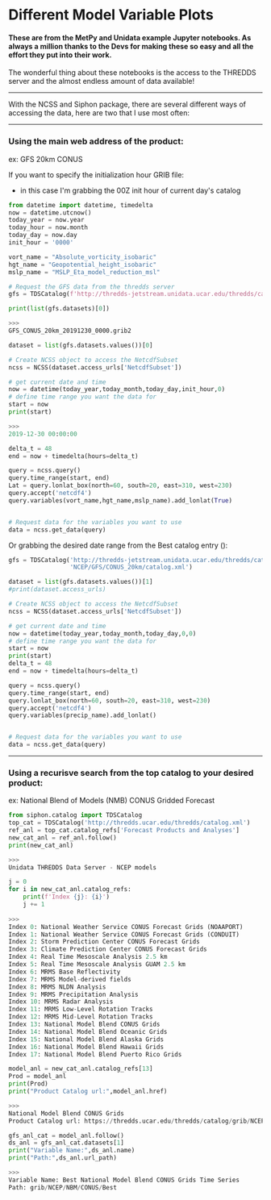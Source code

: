 # Different Model Variable Plots

#### These are from the MetPy and Unidata example Jupyter notebooks. As always a million thanks to the Devs for making these so easy and all the effort they put into their work.

The wonderful thing about these notebooks is the access to the THREDDS server and the almost endless amount of data available!

---

With the NCSS and Siphon package, there are several different ways of accessing the data, here are two that I use most often:

---

<h3> Using the main web address of the product:</h3>

ex: GFS 20km CONUS

If you want to specify the initialization hour GRIB file:
* in this case I'm grabbing the 00Z init hour of current day's catalog

```Python
from datetime import datetime, timedelta
now = datetime.utcnow()
today_year = now.year
today_hour = now.month
today_day = now.day
init_hour = '0000'

vort_name = "Absolute_vorticity_isobaric"
hgt_name = "Geopotential_height_isobaric"
mslp_name = "MSLP_Eta_model_reduction_msl"

# Request the GFS data from the thredds server
gfs = TDSCatalog(f'http://thredds-jetstream.unidata.ucar.edu/thredds/catalog/grib/NCEP/GFS/CONUS_20km/GFS_CONUS_20km_{today_year}{today_month}{today_day}_{init_hour}.grib2/catalog.xml')

print(list(gfs.datasets)[0])

>>>
GFS_CONUS_20km_20191230_0000.grib2
```

```Python
dataset = list(gfs.datasets.values())[0]

# Create NCSS object to access the NetcdfSubset
ncss = NCSS(dataset.access_urls['NetcdfSubset'])

# get current date and time
now = datetime(today_year,today_month,today_day,init_hour,0)
# define time range you want the data for
start = now
print(start)

>>>
2019-12-30 00:00:00
```

```Python
delta_t = 48
end = now + timedelta(hours=delta_t)

query = ncss.query()
query.time_range(start, end)
Lat = query.lonlat_box(north=60, south=20, east=310, west=230)
query.accept('netcdf4')
query.variables(vort_name,hgt_name,mslp_name).add_lonlat(True)


# Request data for the variables you want to use
data = ncss.get_data(query)
```

Or grabbing the desired date range from the Best catalog entry ():

```Python
gfs = TDSCatalog('http://thredds-jetstream.unidata.ucar.edu/thredds/catalog/grib/'
                 'NCEP/GFS/CONUS_20km/catalog.xml')

dataset = list(gfs.datasets.values())[1]
#print(dataset.access_urls)

# Create NCSS object to access the NetcdfSubset
ncss = NCSS(dataset.access_urls['NetcdfSubset'])

# get current date and time
now = datetime(today_year,today_month,today_day,0,0)
# define time range you want the data for
start = now
print(start)
delta_t = 48
end = now + timedelta(hours=delta_t)

query = ncss.query()
query.time_range(start, end)
query.lonlat_box(north=60, south=20, east=310, west=230)
query.accept('netcdf4')
query.variables(precip_name).add_lonlat()


# Request data for the variables you want to use
data = ncss.get_data(query)
```

---

<h3> Using a recurisve search from the top catalog to your desired product:</h3>

ex: National Blend of Models (NMB) CONUS Gridded Forecast

```Python
from siphon.catalog import TDSCatalog
top_cat = TDSCatalog('http://thredds.ucar.edu/thredds/catalog.xml')
ref_anl = top_cat.catalog_refs['Forecast Products and Analyses']
new_cat_anl = ref_anl.follow()
print(new_cat_anl)

>>>
Unidata THREDDS Data Server - NCEP models
```

```Python
j = 0
for i in new_cat_anl.catalog_refs:
    print(f'Index {j}: {i}')
    j += 1
    
>>>
Index 0: National Weather Service CONUS Forecast Grids (NOAAPORT)
Index 1: National Weather Service CONUS Forecast Grids (CONDUIT)
Index 2: Storm Prediction Center CONUS Forecast Grids
Index 3: Climate Prediction Center CONUS Forecast Grids
Index 4: Real Time Mesoscale Analysis 2.5 km
Index 5: Real Time Mesoscale Analysis GUAM 2.5 km
Index 6: MRMS Base Reflectivity
Index 7: MRMS Model-derived fields
Index 8: MRMS NLDN Analysis
Index 9: MRMS Precipitation Analysis
Index 10: MRMS Radar Analysis
Index 11: MRMS Low-Level Rotation Tracks
Index 12: MRMS Mid-Level Rotation Tracks
Index 13: National Model Blend CONUS Grids
Index 14: National Model Blend Oceanic Grids
Index 15: National Model Blend Alaska Grids
Index 16: National Model Blend Hawaii Grids
Index 17: National Model Blend Puerto Rico Grids
```

```Python
model_anl = new_cat_anl.catalog_refs[13]
Prod = model_anl
print(Prod)
print("Product Catalog url:",model_anl.href)

>>>
National Model Blend CONUS Grids
Product Catalog url: https://thredds.ucar.edu/thredds/catalog/grib/NCEP/NBM/CONUS/catalog.xml
```

```Python
gfs_anl_cat = model_anl.follow()
ds_anl = gfs_anl_cat.datasets[1]
print("Variable Name:",ds_anl.name)
print("Path:",ds_anl.url_path)

>>>
Variable Name: Best National Model Blend CONUS Grids Time Series
Path: grib/NCEP/NBM/CONUS/Best
```
